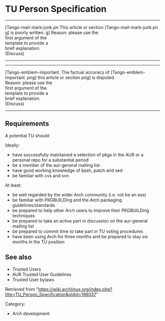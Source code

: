 TU Person Specification
=======================

  ------------------------ ------------------------ ------------------------
  [Tango-mail-mark-junk.pn This article or section  [Tango-mail-mark-junk.pn
  g]                       is poorly written.       g]
                           Reason: please use the   
                           first argument of the    
                           template to provide a    
                           brief explanation.       
                           (Discuss)                
  ------------------------ ------------------------ ------------------------

  ------------------------ ------------------------ ------------------------
  [Tango-emblem-important. The factual accuracy of  [Tango-emblem-important.
  png]                     this article or section  png]
                           is disputed.             
                           Reason: please use the   
                           first argument of the    
                           template to provide a    
                           brief explanation.       
                           (Discuss)                
  ------------------------ ------------------------ ------------------------

Requirements
------------

A potential TU should:

Ideally:

-   have successfully maintained a selection of pkgs in the AUR or a
    personal repo for a substantial period
-   be a member of the aur-general mailing list
-   have good working knowledge of bash, patch and sed
-   be familiar with cvs and svn

At least:

-   be well regarded by the wider Arch community (i.e. not be an ass)
-   be familiar with PKGBUILDing and the Arch packaging
    guidelines/standards
-   be prepared to help other Arch users to improve their PKGBUILDing
    techniques
-   be prepared to take an active part in discussion on the aur-general
    mailing list
-   be prepared to commit time to take part in TU voting procedures
-   have been using Arch for three months and be prepared to stay six
    months in the TU position

See also
--------

-   Trusted Users
-   AUR Trusted User Guidelines
-   Trusted User bylaws

Retrieved from
"https://wiki.archlinux.org/index.php?title=TU_Person_Specification&oldid=196037"

Category:

-   Arch development
